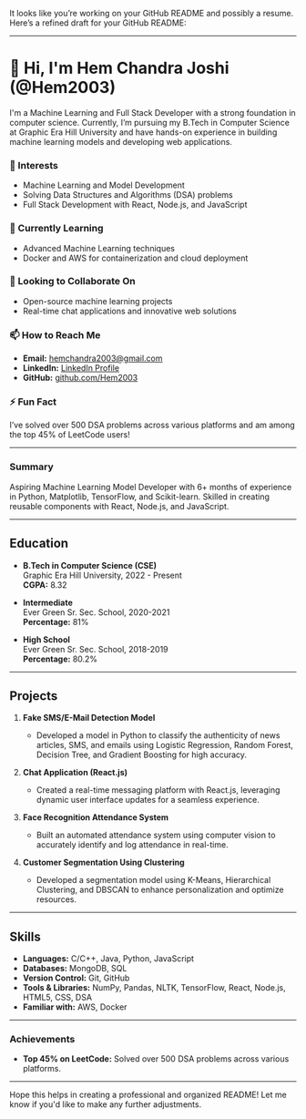 It looks like you’re working on your GitHub README and possibly a resume. Here’s a refined draft for your GitHub README:

---

# 👋 Hi, I'm Hem Chandra Joshi (@Hem2003)
I'm a Machine Learning and Full Stack Developer with a strong foundation in computer science. Currently, I’m pursuing my B.Tech in Computer Science at Graphic Era Hill University and have hands-on experience in building machine learning models and developing web applications.

### 👀 Interests
- Machine Learning and Model Development
- Solving Data Structures and Algorithms (DSA) problems
- Full Stack Development with React, Node.js, and JavaScript

### 🌱 Currently Learning
- Advanced Machine Learning techniques
- Docker and AWS for containerization and cloud deployment

### 💞️ Looking to Collaborate On
- Open-source machine learning projects
- Real-time chat applications and innovative web solutions

### 📫 How to Reach Me
- **Email:** hemchandra2003@gmail.com
- **LinkedIn:** [LinkedIn Profile](https://www.linkedin.com/in/hemchandrajoshi)
- **GitHub:** [github.com/Hem2003](https://github.com/Hem2003)

### ⚡ Fun Fact
I’ve solved over 500 DSA problems across various platforms and am among the top 45% of LeetCode users!

---

### Summary
Aspiring Machine Learning Model Developer with 6+ months of experience in Python, Matplotlib, TensorFlow, and Scikit-learn. Skilled in creating reusable components with React, Node.js, and JavaScript.

---

## Education
- **B.Tech in Computer Science (CSE)**  
  Graphic Era Hill University, 2022 - Present  
  **CGPA:** 8.32

- **Intermediate**  
  Ever Green Sr. Sec. School, 2020-2021  
  **Percentage:** 81%

- **High School**  
  Ever Green Sr. Sec. School, 2018-2019  
  **Percentage:** 80.2%

---

## Projects
1. **Fake SMS/E-Mail Detection Model**  
   - Developed a model in Python to classify the authenticity of news articles, SMS, and emails using Logistic Regression, Random Forest, Decision Tree, and Gradient Boosting for high accuracy.

2. **Chat Application (React.js)**  
   - Created a real-time messaging platform with React.js, leveraging dynamic user interface updates for a seamless experience.

3. **Face Recognition Attendance System**  
   - Built an automated attendance system using computer vision to accurately identify and log attendance in real-time.

4. **Customer Segmentation Using Clustering**  
   - Developed a segmentation model using K-Means, Hierarchical Clustering, and DBSCAN to enhance personalization and optimize resources.

---

## Skills
- **Languages:** C/C++, Java, Python, JavaScript
- **Databases:** MongoDB, SQL
- **Version Control:** Git, GitHub
- **Tools & Libraries:** NumPy, Pandas, NLTK, TensorFlow, React, Node.js, HTML5, CSS, DSA
- **Familiar with:** AWS, Docker

---

### Achievements
- **Top 45% on LeetCode:** Solved over 500 DSA problems across various platforms.

---

Hope this helps in creating a professional and organized README! Let me know if you'd like to make any further adjustments.
